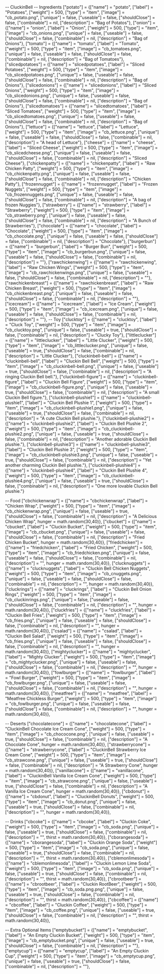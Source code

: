 
-- CluckinBell
-- Ingredients
   ["potato"] 	= {["name"] = "potato",	["label"] = "Potatoes",	["weight"] = 500, ["type"] = "item", ["image"] = "cb_potato.png", ["unique"] = false, 	["useable"] = false,	["shouldClose"] = false,	["combinable"] = nil,	["description"] = "Bag of Potatos"},
    ["onion"] 	= {["name"] = "onion",	["label"] = "Onion",	["weight"] = 500, ["type"] = "item", ["image"] = "cb_onions.png", ["unique"] = false, 	["useable"] = false,	["shouldClose"] = false,	["combinable"] = nil,	["description"] = "Bag of Onions"},
   ["tomato"] 	= {["name"] = "tomato",	["label"] = "Tomato",	["weight"] = 500, ["type"] = "item", ["image"] = "cb_tomatoes.png", ["unique"] = false, 	["useable"] = false,	["shouldClose"] = false,	["combinable"] = nil,	["description"] = "Bag of Tomatoes"},
    ["slicedpotatoes"] 	= {["name"] = "slicedpotatoes",	["label"] = "Sliced Potatoes",	["weight"] = 500, ["type"] = "item", ["image"] = "cb_slicedpotatoes.png", ["unique"] = false, 	["useable"] = false,	["shouldClose"] = false,	["combinable"] = nil,	["description"] = "Bag of Onions"},
    ["slicedonions"] 	= {["name"] = "slicedonions",	["label"] = "Sliced Onions",	["weight"] = 500, ["type"] = "item", ["image"] = "cb_slicedonions.png", ["unique"] = false, 	["useable"] = false,	["shouldClose"] = false,	["combinable"] = nil,	["description"] = "Bag of Onions"},
    ["slicedtomatoes"] 	= {["name"] = "slicedtomatoes",	["label"] = "Sliced Tomatoes",	["weight"] = 500, ["type"] = "item", ["image"] = "cb_slicedtomatoes.png", ["unique"] = false, 	["useable"] = false,	["shouldClose"] = false,	["combinable"] = nil,	["description"] = "Bag of Onions"},
    ["lettuce"] 	= {["name"] = "lettuce",	["label"] = "Lettuce",	["weight"] = 500, ["type"] = "item", ["image"] = "cb_lettuce.png", ["unique"] = false, 	["useable"] = false,	["shouldClose"] = false,	["combinable"] = nil,	["description"] = "A head of Lettuce"},
    ["cheese"] 	= {["name"] = "cheese",	["label"] = "Sliced Cheese",	["weight"] = 500, ["type"] = "item", ["image"] = "cb_slicedcheese.png", ["unique"] = false, 	["useable"] = false,	["shouldClose"] = false,	["combinable"] = nil,	["description"] = "Sliced Cheese"},
    ["chickenpatty"] 	= {["name"] = "chickenpatty",	["label"] = "Raw Chicken Patty",	["weight"] = 500, ["type"] = "item", ["image"] = "cb_chickenpatty.png", ["unique"] = false, 	["useable"] = false,	["shouldClose"] = false,	["combinable"] = nil,	["description"] = "Chicken Patty"},
   ["frozennugget"] 	= {["name"] = "frozennugget",	["label"] = "Frozen Nuggets",	["weight"] = 500, ["type"] = "item", ["image"] = "cb_frozennuggets.png", ["unique"] = false, 	["useable"] = false,	["shouldClose"] = false,	["combinable"] = nil,	["description"] = "A bag of frozen Nuggies"},
    ["strawberry"] 	= {["name"] = "strawberry",	["label"] = "Strawberry",	["weight"] = 500, ["type"] = "item", ["image"] = "cb_strawberry.png", ["unique"] = false, 	["useable"] = false,	["shouldClose"] = false,	["combinable"] = nil,	["description"] = "A Bunch of Strawberries"},
    ["chocolate"] 	= {["name"] = "chocolate",	["label"] = "Chocolate",	["weight"] = 500, ["type"] = "item", ["image"] = "cb_chocolate.png", ["unique"] = false, 	["useable"] = false,	["shouldClose"] = false,	["combinable"] = nil,	["description"] = "Chocolate"},
    ["burgerbun"] 	= {["name"] = "burgerbun",	["label"] = "Burger Bun",	["weight"] = 500, ["type"] = "item", ["image"] = "cb_burgerbun.png", ["unique"] = false, 	["useable"] = false,	["shouldClose"] = false,	["combinable"] = nil,	["description"] = ""},
    ["rawchickenwing"] 	= {["name"] = "rawchickenwing",	["label"] = "Raw Chicken Wings",	["weight"] = 500, ["type"] = "item", ["image"] = "cb_rawchickenwings.png", ["unique"] = false, 	["useable"] = false,	["shouldClose"] = false,	["combinable"] = nil,	["description"] = ""},
    ["rawchickenbreast"] 	= {["name"] = "rawchickenbreast",	["label"] = "Raw Chicken Breast",	["weight"] = 500, ["type"] = "item", ["image"] = "cb_chickenbreast.png", ["unique"] = false, 	["useable"] = false,	["shouldClose"] = false,	["combinable"] = nil,	["description"] = ""},
    ["icecream"] 	= {["name"] = "icecream",	["label"] = "Ice Cream",	["weight"] = 500, ["type"] = "item", ["image"] = "cb_icecream.png", ["unique"] = false, 	["useable"] = false,	["shouldClose"] = false,	["combinable"] = nil,	["description"] = ""},
-- Toy
    ["clucktoy"] 	= {["name"] = "clucktoy",	["label"] = "Cluck Toy",	["weight"] = 500, ["type"] = "item", ["image"] = "cb_clucktoy.png", ["unique"] = false, 	["useable"] = true,	["shouldClose"] = false,	["combinable"] = nil,	["description"] = "Clucky Toy"},
    ["littleclucker"] 	= {["name"] = "littleclucker",	["label"] = "Little Clucker",	["weight"] = 500, ["type"] = "item", ["image"] = "cb_littleclucker.png", ["unique"] = false, 	["useable"] = true,	["shouldClose"] = false,	["combinable"] = nil,	["description"] = "Little Clucker"},
    ["cluckinbell-bell"] = {["name"] = "cluckinbell-bell", ["label"] = "Cluckin Bell Bell", ["weight"] = 500, ["type"] = "item", ["image"] = "cb_cluckinbell-bell.png", ["unique"] = false, ["useable"] = true, ["shouldClose"] = false, ["combinable"] = nil, ["description"] = "A ringing Cluckin Bell bell."},
    ["cluckinbell-figure"] = {["name"] = "cluckinbell-figure", ["label"] = "Cluckin Bell Figure", ["weight"] = 500, ["type"] = "item", ["image"] = "cb_cluckinbell-figure.png", ["unique"] = false, ["useable"] = true, ["shouldClose"] = false, ["combinable"] = nil, ["description"] = "A small Cluckin Bell figure."},
    ["cluckinbell-plushie1"] = {["name"] = "cluckinbell-plushie1", ["label"] = "Cluckin Bell Plushie 1", ["weight"] = 500, ["type"] = "item", ["image"] = "cb_cluckinbell-plushie1.png", ["unique"] = false, ["useable"] = true, ["shouldClose"] = false, ["combinable"] = nil, ["description"] = "A cute Cluckin Bell plushie."},
    ["cluckinbell-plushie2"] = {["name"] = "cluckinbell-plushie2", ["label"] = "Cluckin Bell Plushie 2", ["weight"] = 500, ["type"] = "item", ["image"] = "cb_cluckinbell-plushie2.png", ["unique"] = false, ["useable"] = true, ["shouldClose"] = false, ["combinable"] = nil, ["description"] = "Another adorable Cluckin Bell plushie."},
    ["cluckinbell-plushie3"] = {["name"] = "cluckinbell-plushie3", ["label"] = "Cluckin Bell Plushie 3", ["weight"] = 500, ["type"] = "item", ["image"] = "cb_cluckinbell-plushie3.png", ["unique"] = false, ["useable"] = true, ["shouldClose"] = false, ["combinable"] = nil, ["description"] = "Yet another charming Cluckin Bell plushie."},
    ["cluckinbell-plushie4"] = {["name"] = "cluckinbell-plushie4", ["label"] = "Cluckin Bell Plushie 4", ["weight"] = 500, ["type"] = "item", ["image"] = "cb_cluckinbell-plushie4.png", ["unique"] = false, ["useable"] = true, ["shouldClose"] = false, ["combinable"] = nil, ["description"] = "One more lovable Cluckin Bell plushie."}

-- Food
    ["cbchickenwrap"] 	= {["name"] = "cbchickenwrap",	["label"] = "Chicken Wrap",	["weight"] = 500, ["type"] = "item", ["image"] = "cb_chickenwrap.png", ["unique"] = false, 	["useable"] = true,	["shouldClose"] = false,	["combinable"] = nil,	["description"] = "A Delicious Chicken Wrap", hunger = math.random(30,40)},
    ["cbucket"] 	= {["name"] = "cbucket",	["label"] = "Cluckin Bucket",	["weight"] = 500, ["type"] = "item", ["image"] = "cb_cbucket.png", ["unique"] = false, 	["useable"] = false,	["shouldClose"] = false,	["combinable"] = nil,	["description"] = "Fried Chicken Bucket", hunger = math.random(30,40)},
    ["friedchicken"] 	= {["name"] = "friedchicken",	["label"] = "Fried Chicken",	["weight"] = 500, ["type"] = "item", ["image"] = "cb_friedchicken.png", ["unique"] = false, 	["useable"] = false,	["shouldClose"] = false,	["combinable"] = nil,	["description"] = "", hunger = math.random(30,40)},
    ["clucknuggets"] 	= {["name"] = "clucknuggets",	["label"] = "Cluckin Bell Chicken Nuggets",	["weight"] = 500, ["type"] = "item", ["image"] = "cb_cnuggets.png", ["unique"] = false, 	["useable"] = false,	["shouldClose"] = false,	["combinable"] = nil,	["description"] = "", hunger = math.random(30,40)},
    ["cluckrings"] 	= {["name"] = "cluckrings",	["label"] = "Cluckin Bell Onion Rings",	["weight"] = 500, ["type"] = "item", ["image"] = "cb_cluckinrings.png", ["unique"] = false, 	["useable"] = false,	["shouldClose"] = false,	["combinable"] = nil,	["description"] = "", hunger = math.random(30,40)},
    ["cluckfries"] 	= {["name"] = "cluckfries",	["label"] = "Cluckin Bell Fries",	["weight"] = 500, ["type"] = "item", ["image"] = "cb_fries.png", ["unique"] = false, 	["useable"] = false,	["shouldClose"] = false,	["combinable"] = nil,	["description"] = "", hunger = math.random(30,40)},
    ["csalad"] 	= {["name"] = "csalad",	["label"] = "Cluckin Bell Salad",	["weight"] = 500, ["type"] = "item", ["image"] = "cb_fries.png", ["unique"] = false, 	["useable"] = false,	["shouldClose"] = false,	["combinable"] = nil,	["description"] = "", hunger = math.random(30,40)},
    ["mightyclucker"] 	= {["name"] = "mightyclucker",	["label"] = "Mighty Clucker",	["weight"] = 500, ["type"] = "item", ["image"] = "cb_mightyclucker.png", ["unique"] = false, 	["useable"] = false,	["shouldClose"] = false,	["combinable"] = nil,	["description"] = "", hunger = math.random(30,40)},
    ["fowlburger"] 	= {["name"] = "fowlburger",	["label"] = "Fowl Burger",	["weight"] = 500, ["type"] = "item", ["image"] = "cb_fowlburger.png", ["unique"] = false, 	["useable"] = false,	["shouldClose"] = false,	["combinable"] = nil,	["description"] = "", hunger = math.random(30,40)},
    ["meatfree"] 	= {["name"] = "meatfree",	["label"] = "Meatfree Chickless Burger",	["weight"] = 500, ["type"] = "item", ["image"] = "cb_fowlburger.png", ["unique"] = false, 	["useable"] = false,	["shouldClose"] = false,	["combinable"] = nil,	["description"] = "", hunger = math.random(30,40)},


-- Deserts
    ["chocolatecone"] 	= {["name"] = "chocolatecone",	["label"] = "CluckinBell Chocolate Ice Cream Cone",	["weight"] = 500, ["type"] = "item", ["image"] = "cb_chococone.png", ["unique"] = false, 	["useable"] = true,	["shouldClose"] = false,	["combinable"] = nil,	["description"] = "A Chocolate Cone", hunger = math.random(30,40)},
    ["strawberrycone"] 	= {["name"] = "strawberrycone",	["label"] = "CluckinBell Strawberry Ice Cream Cone",	["weight"] = 500, ["type"] = "item", ["image"] = "cb_strawcone.png", ["unique"] = false, 	["useable"] = true,	["shouldClose"] = false,	["combinable"] = nil,	["description"] = "A Strawberry Cone", hunger = math.random(30,40)},
   ["vanillacone"] 	= {["name"] = "vanillacone",	["label"] = "CluckinBell Vanilla Ice Cream Cone",	["weight"] = 500, ["type"] = "item", ["image"] = "cb_strawcone.png", ["unique"] = false, 	["useable"] = true,	["shouldClose"] = false,	["combinable"] = nil,	["description"] = "A Vanilla Ice Cream Cone", hunger = math.random(30,40)},
   ["cbdonut"] 	= {["name"] = "cbdonut",	["label"] = "CluckinBell Donuts",	["weight"] = 500, ["type"] = "item", ["image"] = "cb_donut.png", ["unique"] = false, 	["useable"] = true,	["shouldClose"] = false,	["combinable"] = nil,	["description"] = "", hunger = math.random(30,40)},


-- Drinks
   ["cbcoke"] 	= {["name"] = "cbcoke",	["label"] = "Cluckin Coke",	["weight"] = 500, ["type"] = "item", ["image"] = "cb_soda.png", ["unique"] = false, 	["useable"] = true,	["shouldClose"] = false,	["combinable"] = nil,	["description"] = "", thirst = math.random(30,40)},
    ["cborangesoda"] 	= {["name"] = "cborangesoda",	["label"] = "Cluckin Orange Soda",	["weight"] = 500, ["type"] = "item", ["image"] = "cb_soda.png", ["unique"] = false, 	["useable"] = true,	["shouldClose"] = false,	["combinable"] = nil,	["description"] = "", thirst = math.random(30,40)},
   ["cblemonlimesoda"] 	= {["name"] = "cblemonlimesoda",	["label"] = "Cluckin Lemon Lime Soda",	["weight"] = 500, ["type"] = "item", ["image"] = "cb_soda.png", ["unique"] = false, 	["useable"] = true,	["shouldClose"] = false,	["combinable"] = nil,	["description"] = "", thirst = math.random(30,40)},
    ["cbrootbeer"] 	= {["name"] = "cbrootbeer",	["label"] = "Cluckin RootBeer",	["weight"] = 500, ["type"] = "item", ["image"] = "cb_soda.png.png", ["unique"] = false, 	["useable"] = true,	["shouldClose"] = false,	["combinable"] = nil,	["description"] = "", thirst = math.random(30,40)},
    ["cbcoffee"] 	= {["name"] = "cbcoffee",	["label"] = "Cluckin Coffee",	["weight"] = 500, ["type"] = "item", ["image"] = "cb_coffee.png", ["unique"] = false, 	["useable"] = true,	["shouldClose"] = false,	["combinable"] = nil,	["description"] = "", thirst = math.random(30,40)},

-- Extra Optional Items
    ["emptybucket"] 	= {["name"] = "emptybucket",	["label"] = "An Empty Cluckin Bucket",	["weight"] = 500, ["type"] = "item", ["image"] = "cb_emptybucket.png", ["unique"] = false, 	["useable"] = true,	["shouldClose"] = false,	["combinable"] = nil,	["description"] = ""},
    ["emptycup"] 	= {["name"] = "emptycup",	["label"] = "An Empty Cluckin Cup",	["weight"] = 500, ["type"] = "item", ["image"] = "cb_emptycup.png", ["unique"] = false, 	["useable"] = true,	["shouldClose"] = false,	["combinable"] = nil,	["description"] = ""},
